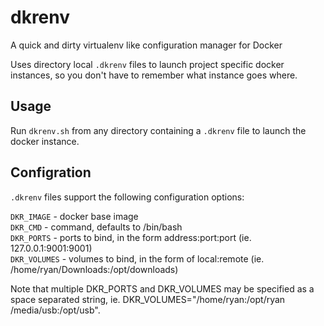 # dkrenv
A quick and dirty virtualenv like configuration manager for Docker  

Uses directory local `.dkrenv` files to launch project specific docker instances, so you don't have to remember what instance goes where.

## Usage
Run `dkrenv.sh` from any directory containing a `.dkrenv` file to launch the docker instance.  

## Configration
`.dkrenv` files support the following configuration options:  

`DKR_IMAGE` - docker base image  
`DKR_CMD` - command, defaults to /bin/bash  
`DKR_PORTS` - ports to bind, in the form address:port:port (ie. 127.0.0.1:9001:9001)  
`DKR_VOLUMES` - volumes to bind, in the form of local:remote (ie. /home/ryan/Downloads:/opt/downloads)  

Note that multiple DKR_PORTS and DKR_VOLUMES may be specified as a space separated string, ie. DKR_VOLUMES="/home/ryan:/opt/ryan /media/usb:/opt/usb".  

